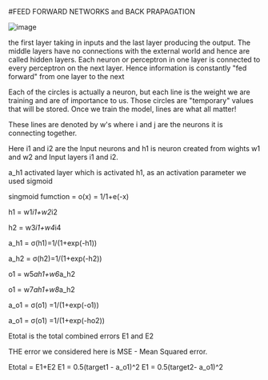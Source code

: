 
#FEED FORWARD NETWORKS and BACK PRAPAGATION

![image](https://user-images.githubusercontent.com/65776820/119707157-74cee080-be78-11eb-9f94-1f82938d6c83.png)


the first layer taking in inputs and the last layer producing the output. The middle layers have no connections with the external world and hence are called hidden layers. Each neuron or perceptron in one layer is connected to every perceptron on the next layer. Hence information is constantly "fed forward" from one layer to the next

Each of the circles is actually a neuron, but each line is the weight we are training and are of importance to us. Those circles are "temporary" values that will be stored. Once we train the model, lines are what all matter!

These lines are denoted by w's where i and j are the neurons it is connecting together.

Here i1 and i2 are the Input neurons and h1 is neuron created from wights w1 and w2 and Input layers i1 and i2.

a_h1 activated layer which is activated h1, as an activation parameter we used sigmoid

 singmoid fumction  = o(x) = 1/1+e(-x)

h1 = w1*i1+w2*i2

h2 = w3*i1+w4*i4

a_h1 = σ(h1)=1/(1+exp(-h1))

a_h2 = σ(h2)=1/(1+exp(-h2))

o1 = w5*ah1+w6*a_h2

o1 = w7*ah1+w8*a_h2

a_o1 = σ(o1) =1/(1+exp(-o1))

a_o1 = σ(o1) =1/(1+exp(-ho2))

Etotal is the total combined errors E1 and E2

THE error we considered here is MSE - Mean Squared error.

Etotal = E1+E2
E1 = 0.5(target1 - a_o1)^2
E1 = 0.5(target2- a_o1)^2




